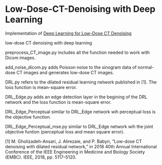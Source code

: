 # Low-Dose-CT-Denoising with Deep Learning

Implementation of <a href="https://arxiv.org/abs/1902.10127">Deep Learning for Low-Dose CT Denoising</a> 

low-dose CT denoising with deep learning 

preprocess_CT_image.py includes all the function needed to work with Dicom images. 

add_noise_dicom.py adds Poisson noise to the sinogram data of normal-dose CT images and generates low-dose CT images.

DRL.py refers to the dilated residual learning network published in [1]. The loss function is mean-square error.

DRL_Edge.py adds an edge detection layer in the begining of the DRL network and the loss function is mean-square error.

DRL_Edge_Perceptual similar to DRL_Edge network wih perceptual loss is the objective function.

DRL_Edge_Perceptual_mse.py similar to DRL_Edge network wih the joint objective funtion (perceptual loss and mean square error).




[1] M. Gholizadeh-Ansari, J. Alirezaie, and P. Babyn, “Low-dose CT
denoising with dilated residual network,” in 2018 40th Annual International
Conference of the IEEE Engineering in Medicine and Biology
Society (EMBC). IEEE, 2018, pp. 5117–5120.
